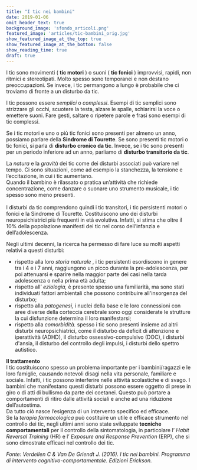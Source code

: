 ```yaml
---
title: "I tic nei bambini"
date: 2019-01-06
omit_header_text: true
background_image: 'sfondo_articoli.png'
featured_image: 'articles/tic-bambini_orig.jpg'
show_featured_image_at_the_top: true
show_featured_image_at_the_bottom: false
show_reading_time: true
draft: true
---
```


I tic sono movimenti ( **tic motori** ) o suoni ( **tic fonici** ) improvvisi,
rapidi, non ritmici e stereotipati. Molto spesso sono temporanei e non destano
preoccupazioni. Se invece, i tic permangono a lungo è probabile che ci
troviamo di fronte a un disturbo da tic.  
  
I tic possono essere _semplici_ o _complessi_. Esempi di tic semplici sono
strizzare gli occhi, scuotere la testa, alzare le spalle, schiarirsi la voce o
emettere suoni. Fare gesti, saltare o ripetere parole e frasi sono esempi di
tic complessi.  
  
Se i tic motori e uno o più tic fonici sono presenti per almeno un anno,
possiamo parlare della **Sindrome di Tourette**. Se sono presenti tic motori o
tic fonici, si parla di **disturbo cronico da tic**. Invece, se i tic sono
presenti per un periodo inferiore ad un anno, parliamo di **disturbo
transitorio da tic**.  
  
La _natura_ e la _gravità_ dei tic come dei disturbi associati può variare nel
tempo. Ci sono situazioni, come ad esempio la stanchezza, la tensione e
l’eccitazione, in cui i tic aumentano.  
Quando il bambino è rilassato o pratica un’attività che richiede
concentrazione, come danzare o suonare uno strumento musicale, i tic spesso
sono meno presenti.  
​  
I disturbi da tic comprendono quindi i tic transitori, i tic persistenti
motori o fonici e la Sindrome di Tourette. Costituiscono uno dei disturbi
neuropsichiatrici più frequenti in età evolutiva. Infatti, si stima che oltre
il 10% della popolazione manifesti dei tic nel corso dell’infanzia e
dell’adolescenza.  
  
Negli ultimi decenni, la ricerca ha permesso di fare luce su molti aspetti
relativi a questi disturbi:

  * rispetto alla loro _storia naturale_ , i tic persistenti esordiscono in genere tra i 4 e i 7 anni, raggiungono un picco durante la pre-adolescenza, per poi attenuarsi e sparire nella maggior parte dei casi nella tarda adolescenza o nella prima età adulta;
  * rispetto all’ _eziologia,_ è presente spesso una familiarità, ma sono stati individuati fattori ambientali che possono contribuire all'insorgenza del disturbo;
  * rispetto alla _patogenesi,_ i nuclei della base e le loro connessioni con aree diverse della corteccia cerebrale sono oggi considerate le strutture la cui disfunzione determina il loro manifestarsi;
  * rispetto alla _comorbidità._ spesso i tic sono presenti insieme ad altri disturbi neuropsichiatrici, come il disturbo da deficit di attenzione e iperattività (ADHD), il disturbo ossessivo-compulsivo (DOC), i disturbi d'ansia, il disturbo del controllo degli impulsi, i disturbi dello spettro autistico.

  
**Il trattamento**  
I tic costituiscono spesso un problema importante per i bambini/ragazzi e le
loro famiglie, causando notevoli disagi nella vita personale, familiare e
sociale. Infatti, i tic possono interferire nelle attività scolastiche e di
svago. I bambini che manifestano questi disturbi possono essere oggetto di
prese in giro o di atti di bullismo da parte dei coetanei. Questo può portare
a comportamenti di ritiro dalle attività sociali e anche ad una riduzione
dell’autostima.  
Da tutto ciò nasce l’esigenza di un intervento specifico ed efficace.  
Se la _terapia farmacologica_ può costituire un utile e efficace strumento nel
controllo dei tic, negli ultimi anni sono state sviluppate **tecniche
comportamentali** per il controllo della sintomatologia, in particolare l’
_Habit Reversal Training_ (HR) e l’ _Exposure and Response Prevention_ (ERP),
che si sono dimostrate efficaci nel controllo dei tic.  
  
_Fonte: Verdellen C & Van De Griendt J. (2016). I tic nei bambini. Programma
di intervento cognitivo-comportamentale. Edizioni Erickson._

